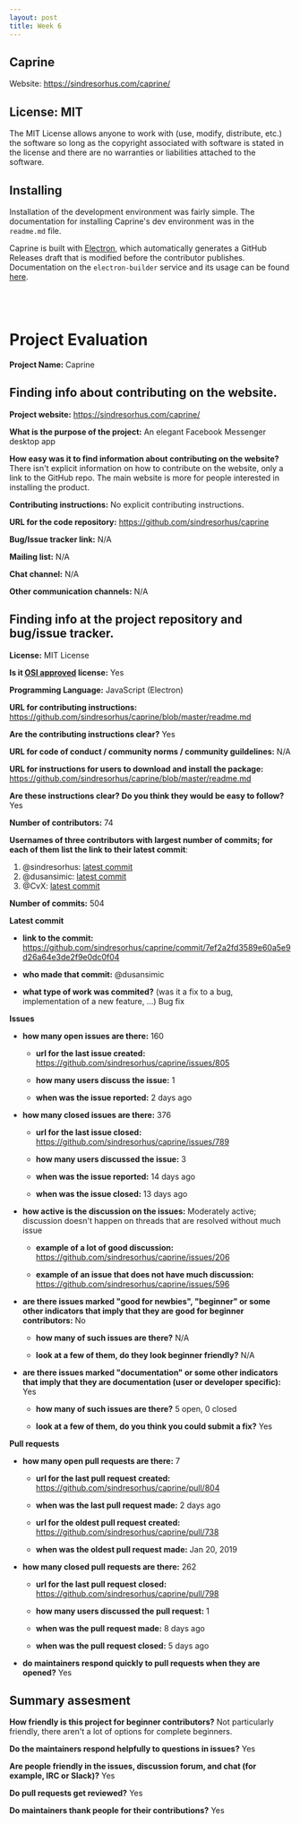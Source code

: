 ```yaml
---
layout: post
title: Week 6
---
```


## Caprine
Website: https://sindresorhus.com/caprine/

## License: MIT
The MIT License allows anyone to work with (use, modify, distribute, etc.) the software so long as the copyright associated with software is stated in the license and there are no warranties or liabilities attached to the software.

## Installing
Installation of the development environment was fairly simple. The documentation for installing Caprine's dev environment was in the `readme.md` file. 
 
Caprine is built with [Electron](https://electronjs.org/), which automatically generates a GitHub Releases draft that is modified before the contributor publishes. Documentation on the `electron-builder` service and its usage can be found [here](https://www.electron.build/multi-platform-build). 

<br><br>

# Project Evaluation 

__Project Name:__ Caprine

## Finding info about contributing on the website.

__Project website:__ https://sindresorhus.com/caprine/

__What is the purpose of the project:__ An elegant Facebook Messenger desktop app

__How easy was it to find information about contributing on the website?__ There isn't explicit information on how to contribute on the website, only a link to the GitHub repo. The main website is more for people interested in installing the product.

__Contributing instructions:__ No explicit contributing instructions.

__URL for the code repository:__ https://github.com/sindresorhus/caprine

__Bug/Issue tracker link:__ N/A

__Mailing list:__ N/A

__Chat channel:__ N/A

__Other communication channels:__ N/A

## Finding info at the project repository and bug/issue tracker.

__License:__ MIT License

__Is it [OSI approved](https://opensource.org/licenses/alphabetical) license:__ Yes

__Programming Language:__ JavaScript (Electron)

__URL for contributing instructions:__ https://github.com/sindresorhus/caprine/blob/master/readme.md

__Are the contributing instructions clear?__ Yes

__URL for code of conduct / community norms / community guildelines:__ N/A

__URL for instructions for users to download and install the package:__ https://github.com/sindresorhus/caprine/blob/master/readme.md

__Are these instructions clear? Do you think they would be easy to follow?__ Yes

__Number of contributors:__ 74

__Usernames of three contributors with largest number of commits; for
each of them list the link to their latest commit__:

1. @sindresorhus: [latest commit](https://github.com/sindresorhus/caprine/commit/62e66c22656c5ab0412e759cd22daf22e5ea1ef0)
2. @dusansimic: [latest commit](https://github.com/sindresorhus/caprine/commit/7ef2a2fd3589e60a5e9d26a64e3de2f9e0dc0f04)
3. @CvX: [latest commit](https://github.com/sindresorhus/caprine/commit/4466a02deb22350b46b14f31cd7e67bb8155a82e)

__Number of commits:__ 504

__Latest commit__ 

- __link to the commit:__ https://github.com/sindresorhus/caprine/commit/7ef2a2fd3589e60a5e9d26a64e3de2f9e0dc0f04

- __who made that commit:__ @dusansimic

- __what type of work was commited?__ (was it a fix to a bug, implementation of a new feature, ...) Bug fix

__Issues__

- __how many open issues are there:__ 160

    - __url for the last issue created:__ https://github.com/sindresorhus/caprine/issues/805

    - __how many users discuss the issue:__ 1
    
    - __when was the issue reported:__ 2 days ago

- __how many closed issues are there:__ 376

    - __url for the last issue closed:__ https://github.com/sindresorhus/caprine/issues/789
    
    - __how many users discussed the issue:__ 3
    
    - __when was the issue reported:__ 14 days ago
    
    - __when was the issue closed:__ 13 days ago

- __how active is the discussion on the issues:__ Moderately active; discussion doesn't happen on threads that are resolved without much issue

    - __example of a lot of good discussion:__ https://github.com/sindresorhus/caprine/issues/206
    
    - __example of an issue that does not have much discussion:__ https://github.com/sindresorhus/caprine/issues/596

- __are there issues marked "good for newbies", "beginner" or some other indicators that imply that they are good for beginner contributors:__ No

    - __how many of such issues are there?__ N/A
    
    - __look at a few of them, do they look beginner friendly?__ N/A

- __are there issues marked "documentation" or some other indicators that imply that they are documentation (user or developer specific):__ Yes

    - __how many of such issues are there?__ 5 open, 0 closed
    
    - __look at a few of them, do you think you could submit a fix?__ Yes 

__Pull requests__

- __how many open pull requests are there:__ 7

    - __url for the last pull request created:__ https://github.com/sindresorhus/caprine/pull/804
    
    - __when was the last pull request made:__ 2 days ago

    - __url for the oldest pull request created:__ https://github.com/sindresorhus/caprine/pull/738
    
    - __when was the oldest pull request made:__ Jan 20, 2019

- __how many closed pull requests are there:__ 262

    - __url for the last pull request closed:__ https://github.com/sindresorhus/caprine/pull/798
    
    - __how many users discussed the pull request:__ 1
    
    - __when was the pull request made:__ 8 days ago
    
    - __when was the pull request closed:__ 5 days ago

- __do maintainers respond quickly to pull requests when they are opened?__ Yes


## Summary assesment
__How friendly is this project for beginner contributors?__ Not particularly friendly, there aren't a lot of options for complete beginners.

__Do the maintainers respond helpfully to questions in issues?__ Yes

__Are people friendly in the issues, discussion forum, and chat (for example, IRC or Slack)?__ Yes

__Do pull requests get reviewed?__ Yes

__Do maintainers thank people for their contributions?__ Yes
